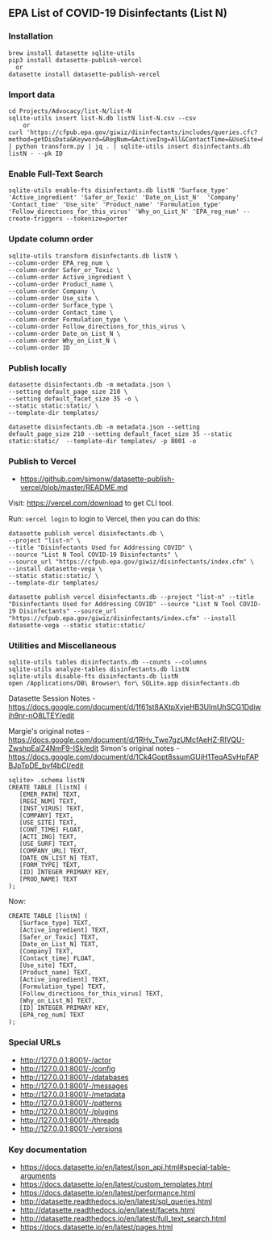 ## EPA List of COVID-19 Disinfectants (List N)

### Installation
```
brew install datasette sqlite-utils
pip3 install datasette-publish-vercel 
  or 
datasette install datasette-publish-vercel
```
### Import data
```
cd Projects/Advocacy/list-N/list-N
sqlite-utils insert list-N.db listN list-N.csv --csv
    or
curl 'https://cfpub.epa.gov/giwiz/disinfectants/includes/queries.cfc?method=getDisData&Keyword=&RegNum=&ActiveIng=All&ContactTime=&UseSite=&SurfType=' | python transform.py | jq . | sqlite-utils insert disinfectants.db listN - --pk ID
```
### Enable Full-Text Search
```
sqlite-utils enable-fts disinfectants.db listN 'Surface_type' 'Active_ingredient' 'Safer_or_Toxic' 'Date_on_List_N'  'Company' 'Contact_time' 'Use_site' 'Product_name' 'Formulation_type' 'Follow_directions_for_this_virus' 'Why_on_List_N' 'EPA_reg_num' --create-triggers --tokenize=porter
```
### Update column order
```
sqlite-utils transform disinfectants.db listN \
--column-order EPA_reg_num \
--column-order Safer_or_Toxic \
--column-order Active_ingredient \
--column-order Product_name \
--column-order Company \
--column-order Use_site \
--column-order Surface_type \
--column-order Contact_time \
--column-order Formulation_type \
--column-order Follow_directions_for_this_virus \
--column-order Date_on_List_N \
--column-order Why_on_List_N \
--column-order ID

```
### Publish locally
```
datasette disinfectants.db -m metadata.json \
--setting default_page_size 210 \
--setting default_facet_size 35 -o \
--static static:static/ \
--template-dir templates/
```
``` copyable
datasette disinfectants.db -m metadata.json --setting default_page_size 210 --setting default_facet_size 35 --static static:static/  --template-dir templates/ -p 8001 -o
```
### Publish to Vercel

- https://github.com/simonw/datasette-publish-vercel/blob/master/README.md

Visit: https://vercel.com/download to get CLI tool.

Run: `vercel login` to login to Vercel, then you can do this:
```
datasette publish vercel disinfectants.db \
--project "list-n" \
--title "Disinfectants Used for Addressing COVID" \
--source "List N Tool COVID-19 Disinfectants" \
--source_url "https://cfpub.epa.gov/giwiz/disinfectants/index.cfm" \
--install datasette-vega \ 
--static static:static/ \
--template-dir templates/

datasette publish vercel disinfectants.db --project "list-n" --title "Disinfectants Used for Addressing COVID" --source "List N Tool COVID-19 Disinfectants" --source_url "https://cfpub.epa.gov/giwiz/disinfectants/index.cfm" --install datasette-vega --static static:static/
```
### Utilities and Miscellaneous
```
sqlite-utils tables disinfectants.db --counts --columns
sqlite-utils analyze-tables disinfectants.db listN
sqlite-utils disable-fts disinfectants.db listN
open /Applications/DB\ Browser\ for\ SQLite.app disinfectants.db
```


Datasette Session Notes - https://docs.google.com/document/d/1f61st8AXtpXvjeHB3UlmUhSCG1Ddiwih9nr-nO8LTEY/edit

Margie's original notes - https://docs.google.com/document/d/1RHv_Twe7gzUMcfAeHZ-RlVQU-ZwshpEalZ4NmF9-ISk/edit
Simon's original notes - https://docs.google.com/document/d/1Ck4Gopt8ssumGUjH1TeqASvHpFAPBJpTpDE_bvf4bCI/edit



```
sqlite> .schema listN
CREATE TABLE [listN] (
   [EMER_PATH] TEXT,
   [REGI_NUM] TEXT,
   [INST_VIRUS] TEXT,
   [COMPANY] TEXT,
   [USE_SITE] TEXT,
   [CONT_TIME] FLOAT,
   [ACTI_ING] TEXT,
   [USE_SURF] TEXT,
   [COMPANY_URL] TEXT,
   [DATE_ON_LIST_N] TEXT,
   [FORM_TYPE] TEXT,
   [ID] INTEGER PRIMARY KEY,
   [PROD_NAME] TEXT
);
```
Now:
```
CREATE TABLE [listN] (
   [Surface_type] TEXT,
   [Active_ingredient] TEXT,
   [Safer_or_Toxic] TEXT,
   [Date_on_List_N] TEXT,
   [Company] TEXT,
   [Contact_time] FLOAT,
   [Use_site] TEXT,
   [Product_name] TEXT,
   [Active_ingredient] TEXT,
   [Formulation_type] TEXT,
   [Follow_directions_for_this_virus] TEXT,
   [Why_on_List_N] TEXT,
   [ID] INTEGER PRIMARY KEY,
   [EPA_reg_num] TEXT
);

```


### Special URLs
- http://127.0.0.1:8001/-/actor
- http://127.0.0.1:8001/-/config
- http://127.0.0.1:8001/-/databases
- http://127.0.0.1:8001/-/messages
- http://127.0.0.1:8001/-/metadata
- http://127.0.0.1:8001/-/patterns
- http://127.0.0.1:8001/-/plugins
- http://127.0.0.1:8001/-/threads
- http://127.0.0.1:8001/-/versions

### Key documentation 
- https://docs.datasette.io/en/latest/json_api.html#special-table-arguments
- https://docs.datasette.io/en/latest/custom_templates.html
- https://docs.datasette.io/en/latest/performance.html
- http://datasette.readthedocs.io/en/latest/sql_queries.html
- http://datasette.readthedocs.io/en/latest/facets.html
- http://datasette.readthedocs.io/en/latest/full_text_search.html
- https://docs.datasette.io/en/latest/pages.html
